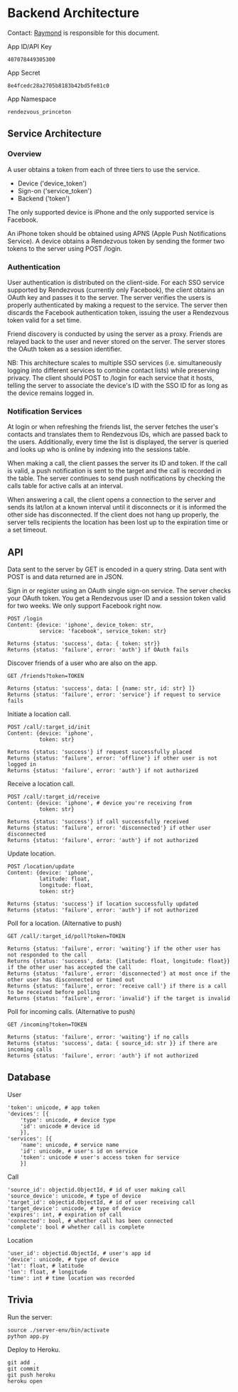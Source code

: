 
Backend Architecture
====================

Contact: [Raymond](raymondz@princeton.edu) is responsible for this document.

App ID/API Key

    407078449305300

App Secret

    8e4fcedc28a2705b8183b42bd5fe81c0

App Namespace

    rendezvous_princeton


Service Architecture
--------------------

### Overview

A user obtains a token from each of three tiers to use the service.

- Device ('device_token')
- Sign-on ('service_token')
- Backend ('token')

The only supported device is iPhone and the only supported service is Facebook.

An iPhone token should be obtained using APNS (Apple Push Notifications Service). A device obtains a Rendezvous token by sending the former two tokens to the server using POST /login.

### Authentication

User authentication is distributed on the client-side. For each SSO service supported by Rendezvous (currently only Facebook), the client obtains an OAuth key and passes it to the server. The server verifies the users is properly authenticated by making a request to the service. The server then discards the Facebook authentication token, issuing the user a Rendezvous token valid for a set time.

Friend discovery is conducted by using the server as a proxy. Friends are relayed back to the user and never stored on the server. The server stores the OAuth token as a session identifier.

NB: This architecture scales to multiple SSO services (i.e. simultaneously logging into different services to combine contact lists) while preserving privacy. The client should POST to /login for each service that it hosts, telling the server to associate the device's ID with the SSO ID for as long as the device remains logged in.

### Notification Services

At login or when refreshing the friends list, the server fetches the user's contacts and translates them to Rendezvous IDs, which are passed back to the users. Additionally, every time the list is displayed, the server is queried and looks up who is online by indexing into the sessions table.

When making a call, the client passes the server its ID and token. If the call is valid, a push notification is sent to the target and the call is recorded in the table. The server continues to send push notifications by checking the calls table for active calls at an interval.

When answering a call, the client opens a connection to the server and sends its lat/lon at a known interval until it disconnects or it is informed the other side has disconnected. If the client does not hang up properly, the server tells recipients the location has been lost up to the expiration time or a set timeout.

API
---

Data sent to the server by GET is encoded in a query string. Data sent with POST is and data returned are in JSON.

Sign in or register using an OAuth single sign-on service. The server checks your OAuth token. You get a Rendezvous user ID and a session token valid for two weeks. We only support Facebook right now.

    POST /login
    Content: {device: 'iphone', device_token: str,
              service: 'facebook', service_token: str}

    Returns {status: 'success', data: { token: str}}
    Returns {status: 'failure', error: 'auth'} if OAuth fails

Discover friends of a user who are also on the app.

    GET /friends?token=TOKEN

    Returns {status: 'success', data: [ {name: str, id: str} ]}
    Returns {status: 'failure', error: 'service'} if request to service fails

Initiate a location call.

    POST /call/:target_id/init
    Content: {device: 'iphone',
              token: str}

    Returns {status: 'success'} if request successfully placed
    Returns {status: 'failure', error: 'offline'} if other user is not logged in
    Returns {status: 'failure', error: 'auth'} if not authorized

Receive a location call.

    POST /call/:target_id/receive
    Content: {device: 'iphone', # device you're receiving from
              token: str}

    Returns {status: 'success'} if call successfully received
    Returns {status: 'failure', error: 'disconnected'} if other user disconnected
    Returns {status: 'failure', error: 'auth'} if not authorized

Update location.

    POST /location/update
    Content: {device: 'iphone',
              latitude: float,
              longitude: float,
              token: str}

    Returns {status: 'success'} if location successfully updated
    Returns {status: 'failure', error: 'auth'} if not authorized

Poll for a location. (Alternative to push)

    GET /call/:target_id/poll?token=TOKEN

    Returns {status: 'failure', error: 'waiting'} if the other user has not responded to the call
    Returns {status: 'success', data: {latitude: float, longitude: float}} if the other user has accepted the call
    Returns {status: 'failure', error: 'disconnected'} at most once if the other user has disconnected or timed out
    Returns {status: 'failure', error: 'receive call'} if there is a call to be received before polling
    Returns {status: 'failure', error: 'invalid'} if the target is invalid

Poll for incoming calls. (Alternative to push)

    GET /incoming?token=TOKEN

    Returns {status: 'failure', error: 'waiting'} if no calls
    Returns {status: 'success', data: { source_id: str }} if there are incoming calls
    Returns {status: 'failure', error: 'auth'} if not authorized

Database
--------

User

    'token': unicode, # app token
    'devices': [{
        'type': unicode, # device type
        'id': unicode # device id
        }],
    'services': [{
        'name': unicode, # service name
        'id': unicode, # user's id on service
        'token': unicode # user's access token for service
        }]

Call

    'source_id': objectid.ObjectId, # id of user making call
    'source_device': unicode, # type of device
    'target_id': objectid.ObjectId, # id of user receiving call
    'target_device': unicode, # type of device
    'expires': int, # expiration of call
    'connected': bool, # whether call has been connected
    'complete': bool # whether call is complete

Location

    'user_id': objectid.ObjectId, # user's app id
    'device': unicode, # type of device
    'lat': float, # latitude
    'lon': float, # longitude
    'time': int # time location was recorded

Trivia
------

Run the server:

    source ./server-env/bin/activate
    python app.py


Deploy to Heroku.

    git add .
    git commit
    git push heroku
    heroku open
